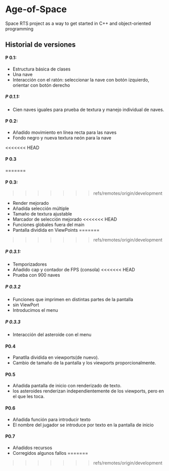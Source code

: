 # Age-of-Space

Space RTS project as a way to get started in C++ and object-oriented programming

## Historial de versiones

#### P 0.1:
- Estructura básica de clases
- Una nave
- Interacción con el ratón: seleccionar la nave con botón izquierdo, orientar con botón derecho

##### P 0.1.1:
- Cien naves iguales para prueba de textura y manejo individual de naves.

#### P 0.2:
- Añadido movimiento en línea recta para las naves
- Fondo negro y nueva textura neón para la nave

<<<<<<< HEAD
#### P 0.3
=======
#### P 0.3:
>>>>>>> refs/remotes/origin/development
- Render mejorado
- Añadida selección múltiple
- Tamaño de textura ajustable
- Marcador de selección mejorado
<<<<<<< HEAD
- Funciones globales fuera del main
- Pantalla dividida en ViewPoints
=======
>>>>>>> refs/remotes/origin/development

##### P 0.3.1:
- Temporizadores
- Añadido cap y contador de FPS (consola)
<<<<<<< HEAD
- Prueba con 900 naves

##### P 0.3.2
- Funciones que imprimen en distintas partes de la pantalla
- sin ViewPort
- Introducimos el menu

##### P 0.3.3
- Interacción del asteroide con el menu

#### P0.4
- Panatlla dividida en viewports(de nuevo).
- Cambio de tamaño de la pantalla y los viewports proporcionalmente.

#### P0.5
- Añadida pantalla de inicio con renderizado de texto.
- los asteroides renderizan independientemente de los viewports, pero en el que les toca.

#### P0.6
- Añadida función para introducir texto
- El nombre del jugador se introduce por texto en la pantalla de inicio

#### P0.7
- Añadidos recursos
- Corregidos algunos fallos
=======
>>>>>>> refs/remotes/origin/development
